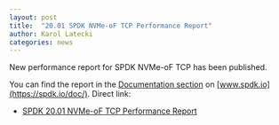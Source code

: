 ```yaml
---
layout: post
title:  "20.01 SPDK NVMe-oF TCP Performance Report"
author: Karol Latecki
categories: news
---
```


New performance report for SPDK NVMe-oF TCP has been published.

You can find the report in the [Documentation section](https://spdk.io/doc/) on [www.spdk.io](https://spdk.io/doc/).
Direct link:

- [SPDK 20.01 NVMe-oF TCP Performance Report](https://review.spdk.io/download/performance-reports/SPDK_tcp_perf_report_2001.pdf)
